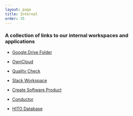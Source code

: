 ```yaml
---
layout: page
title: Internal
order: 35
---
```


<!--  -->
### A collection of links to our internal workspaces and applications

* <a href="{{ site.internal.googledrive }}" target="_blank">Google Drive Folder</a>

* <a href="{{ site.internal.owncloud }}" target="_blank">OwnCloud</a>

* <a href="{{ site.internal.qualitycheck }}" target="_blank"> Quality Check</a>

* <a href="{{ site.internal.slack }}" target="_blank">Slack Workspace</a>

* <a href="{{ site.internal.form }}" target="_blank">Create Software Product</a>

* <a href="{{ site.internal.conductor }}" target="_blank">Conductor</a>

* <a href="{{ site.internal.database }}" target="_blank">HITO Database</a>

